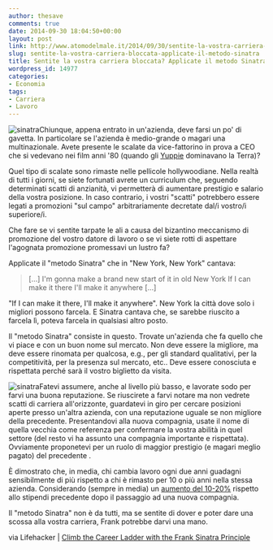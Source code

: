 ```yaml
---
author: thesave
comments: true
date: 2014-09-30 18:04:50+00:00
layout: post
link: http://www.atomodelmale.it/2014/09/30/sentite-la-vostra-carriera-bloccata-applicate-il-metodo-sinatra/
slug: sentite-la-vostra-carriera-bloccata-applicate-il-metodo-sinatra
title: Sentite la vostra carriera bloccata? Applicate il metodo Sinatra
wordpress_id: 14977
categories:
- Economia
tags:
- Carriera
- Lavoro
---
```


![sinatra](http://www.atomodelmale.it/wp-content/uploads/2014/09/sinatra-240x300.jpeg)Chiunque, appena entrato in un'azienda, deve farsi un po' di gavetta. In particolare se l'azienda è medio-grande o magari una multinazionale. Avete presente le scalate da vice-fattorino in prova a CEO che si vedevano nei film anni '80 (quando gli [Yuppie](http://it.wikipedia.org/wiki/Yuppie) dominavano la Terra)?

Quel tipo di scalate sono rimaste nelle pellicole hollywoodiane. Nella realtà di tutti i giorni, se siete fortunati avrete un curriculum che, seguendo determinati scatti di anzianità, vi permetterà di aumentare prestigio e salario della vostra posizione. In caso contrario, i vostri "scatti" potrebbero essere legati a promozioni "sul campo" arbitrariamente decretate dal/i vostro/i superiore/i.

Che fare se vi sentite tarpate le ali a causa del bizantino meccanismo di promozione del vostro datore di lavoro o se vi siete rotti di aspettare l'agognata promozione promessavi un lustro fa?

Applicate il "metodo Sinatra" che in "New York, New York" cantava:



<blockquote>[...] I'm gonna make a brand new start of it
in old New York
If I can make it there
I'll make it anywhere
[...]
</blockquote>



"If I can make it there, I'll make it anywhere". New York la città dove solo i migliori possono farcela. E Sinatra cantava che, se sarebbe riuscito a farcela lì, poteva farcela in qualsiasi altro posto.

Il "metodo Sinatra" consiste in questo. Trovate un'azienda che fa quello che vi piace e con un buon nome sul mercato. Non deve essere la migliore, ma deve essere rinomata per qualcosa, e.g., per gli standard qualitativi, per la competitività, per la presenza sul mercato, etc.. Deve essere conosciuta e rispettata perché sarà il vostro biglietto da visita.



![sinatra](http://www.atomodelmale.it/wp-content/uploads/2014/09/sinatra-190x300.jpg)Fatevi assumere, anche al livello più basso, e lavorate sodo per farvi una buona reputazione. Se riuscirete a farvi notare ma non vedrete scatti di carriera all'orizzonte, guardatevi in giro per cercare posizioni aperte presso un'altra azienda, con una reputazione uguale se non migliore della precedente. Presentandovi alla nuova compagnia, usate il nome di quella vecchia come referenza per confermare la vostra abilità in quel settore (del resto vi ha assunto una compagnia importante e rispettata). Ovviamente proponetevi per un ruolo di maggior prestigio (e magari meglio pagato) del precedente .

È dimostrato che, in media, chi cambia lavoro ogni due anni guadagni sensibilmente di più rispetto a chi è rimasto per 10 o più anni nella stessa azienda. Considerando (sempre in media) un [aumento del 10-20%](http://www.forbes.com/sites/cameronkeng/2014/06/22/employees-that-stay-in-companies-longer-than-2-years-get-paid-50-less/) rispetto allo stipendi precedente dopo il passaggio ad una nuova compagnia.

Il "metodo Sinatra" non è da tutti, ma se sentite di dover e poter dare una scossa alla vostra carriera, Frank potrebbe darvi una mano.

via Lifehacker | [Climb the Career Ladder with the Frank Sinatra Principle](http://lifehacker.com/climb-the-career-ladder-using-the-frank-sinatra-princip-1633984463?utm_source=feedburner&utm_medium=feed&utm_campaign=Feed%3A+lifehacker%2Ffull+%28Lifehacker%29)
